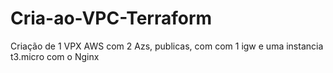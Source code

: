 # Cria-ao-VPC-Terraform
Criação de 1 VPX AWS com 2 Azs, publicas, com com 1 igw e uma instancia t3.micro com o Nginx

